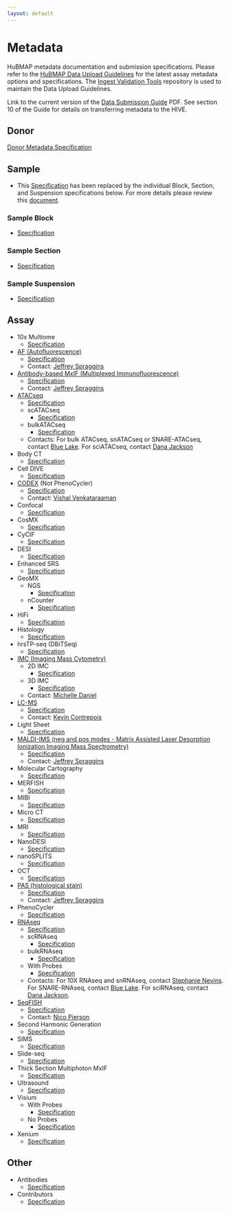 ```yaml
---
layout: default
---
```

# Metadata

HuBMAP metadata documentation and submission specifications.
Please refer to the [HuBMAP Data Upload Guidelines](https://hubmapconsortium.github.io/ingest-validation-tools/) for the latest assay metadata options and specifications.
The [Ingest Validation Tools](https://github.com/hubmapconsortium/ingest-validation-tools/tree/main) repository is used to maintain the Data Upload Guidelines.

Link to the current version of the [Data Submission Guide](https://drive.google.com/file/d/1BXyWiu_Dixo5o-C3rrdpstb5g8u-d5NW/view?usp=sharing) PDF.
See section 10 of the Guide for details on transferring metadata to the HIVE.

## Donor
[Donor Metadata Specification](/donor)

## Sample
- This [Specification](https://hubmapconsortium.github.io/ingest-validation-tools/sample/) has been replaced by the individual Block, Section, and Suspension specifications below. For more details please review this [document](https://docs.google.com/document/d/1KEo-34Rjf6gS3ZM3DEenIejtb35txPLsbpdjBmbKauo/).
### Sample Block
- [Specification](https://hubmapconsortium.github.io/ingest-validation-tools/sample-block/current/)
### Sample Section
- [Specification](https://hubmapconsortium.github.io/ingest-validation-tools/sample-section/current/)
### Sample Suspension
- [Specification](https://hubmapconsortium.github.io/ingest-validation-tools/sample-suspension/current/)

## Assay

- 10x Multiome
  - [Specification](https://hubmapconsortium.github.io/ingest-validation-tools/10x-multiome/current/)
- [AF (Autofluorescence)](/assays/af)
  - [Specification](https://hubmapconsortium.github.io/ingest-validation-tools/af/current/)
  - Contact: [Jeffrey Spraggins](mailto:jeff.spraggins@vanderbilt.edu)
- [Antibody-based MxIF (Multiplexed Immunofluorescence)](/assays/mxif)
  - [Specification](https://hubmapconsortium.github.io/ingest-validation-tools/mxif)
  - Contact: [Jeffrey Spraggins](mailto:jeff.spraggins@vanderbilt.edu)
- [ATACseq](/assays/atacseq)
  - [Specification](https://hubmapconsortium.github.io/ingest-validation-tools/atacseq/current/)
  - scATACseq
    - [Specification](https://hubmapconsortium.github.io/ingest-validation-tools/atacseq/current/)
  - bulkATACseq
    - [Specification](https://hubmapconsortium.github.io/ingest-validation-tools/atacseq/current/)
  - Contacts: For bulk ATACseq, snATACseq or SNARE-ATACseq, contact [Blue Lake](mailto:b1lake@eng.ucsd.edu).
      For sciATACseq, contact [Dana Jackson](mailto:danaj77@uw.edu)
- Body CT
  - [Specification](https://hubmapconsortium.github.io/ingest-validation-tools/bodyct/current/)
- Cell DIVE
  - [Specification](https://hubmapconsortium.github.io/ingest-validation-tools/celldive/current/)
- [CODEX](/assays/codex) (Not PhenoCycler)
  - [Specification](https://hubmapconsortium.github.io/ingest-validation-tools/codex/current/)
  - Contact: [Vishal Venkataraaman](mailto:vgautham@stanford.edu)
- Confocal
  - [Specification](https://hubmapconsortium.github.io/ingest-validation-tools/confocal/current/)
- CosMX
  - [Specification](https://hubmapconsortium.github.io/ingest-validation-tools/cosmx/current/)
- CyCIF
  - [Specification](https://hubmapconsortium.github.io/ingest-validation-tools/cycif/current/)
- DESI
  - [Specification](https://hubmapconsortium.github.io/ingest-validation-tools/desi/current/)
- Enhanced SRS
  - [Specification](https://hubmapconsortium.github.io/ingest-validation-tools/enhanced-srs/current/)
- GeoMX
  - NGS
    - [Specification](https://hubmapconsortium.github.io/ingest-validation-tools/geomx-ngs/current/)
  - nCounter
    - [Specification](https://hubmapconsortium.github.io/ingest-validation-tools/geomx-ncounter/current/)
- HiFi
  - [Specification](https://hubmapconsortium.github.io/ingest-validation-tools/hifi-slide/current/)
- Histology
  - [Specification](https://hubmapconsortium.github.io/ingest-validation-tools/histology/current/)
- hrsTP-seq (DBiTSeq)
  - [Specification](https://hubmapconsortium.github.io/ingest-validation-tools/dbit/current/)
- [IMC (Imaging Mass Cytometry) ](/assays/imc)
  - 2D IMC
    - [Specification](https://hubmapconsortium.github.io/ingest-validation-tools/imc-2d/current/)
  - 3D IMC
    - [Specification](https://hubmapconsortium.github.io/ingest-validation-tools/imc3d/)
  - Contact: [Michelle Daniel](mailto:michelle.daniel@uzh.ch)
- [LC-MS](/assays/lcms)
  - [Specification](https://hubmapconsortium.github.io/ingest-validation-tools/lcms/current/)
  - Contact: [Kevin Contrepois](mailto:kcontrep@stanford.edu)
- Light Sheet
  - [Specification](https://hubmapconsortium.github.io/ingest-validation-tools/lightsheet/current/)
- [MALDI-IMS (neg and pos modes - Matrix Assisted Laser Desorption Ionization Imaging Mass Spectrometry)](/assays/maldi-ims)
  - [Specification](https://hubmapconsortium.github.io/ingest-validation-tools/maldi/current/)
  - Contact: [Jeffrey Spraggins](mailto:jeff.spraggins@vanderbilt.edu)
- Molecular Cartography
  - [Specification](https://hubmapconsortium.github.io/ingest-validation-tools/mc/current/)
- MERFISH
  - [Specification](https://hubmapconsortium.github.io/ingest-validation-tools/merfish/current/)
- MIBI
  - [Specification](https://hubmapconsortium.github.io/ingest-validation-tools/mibi/current/)
- Micro CT
  - [Specification](https://hubmapconsortium.github.io/ingest-validation-tools/microct/current/)
- MRI
  - [Specification](https://hubmapconsortium.github.io/ingest-validation-tools/mri/current/)
- NanoDESI
  - [Specification](https://hubmapconsortium.github.io/ingest-validation-tools/desi/current/)
- nanoSPLITS
  - [Specification](https://hubmapconsortium.github.io/ingest-validation-tools/nano-splits/current/)
- OCT
  - [Specification](https://hubmapconsortium.github.io/ingest-validation-tools/oct/current/)
- [PAS (histological stain)](/assays/pas)
  - [Specification](https://hubmapconsortium.github.io/ingest-validation-tools/stained/)
  - Contact: [Jeffrey Spraggins](mailto:jeff.spraggins@vanderbilt.edu)
- PhenoCycler
  - [Specification](https://hubmapconsortium.github.io/ingest-validation-tools/phenocycler/current/)
- [RNAseq](/assays/rnaseq)
  - [Specification](https://hubmapconsortium.github.io/ingest-validation-tools/rnaseq/current/)
  - scRNAseq
    - [Specification](https://hubmapconsortium.github.io/ingest-validation-tools/rnaseq/current/)
  - bulkRNAseq
    - [Specification](https://hubmapconsortium.github.io/ingest-validation-tools/rnaseq/current/)
  - With Probes
    - [Specification](https://hubmapconsortium.github.io/ingest-validation-tools/rnaseq-with-probes/current/)
  - Contacts: For 10X RNAseq and snRNAseq, contact [Stephanie Nevins](mailto:snevins@stanford.edu). 
    For SNARE-RNAseq, contact [Blue Lake](mailto:b1lake@eng.ucsd.edu).
    For sciRNAseq, contact [Dana Jackson](mailto:danaj77@uw.edu). 
- [SeqFISH](/assays/seqfish)
  - [Specification](https://hubmapconsortium.github.io/ingest-validation-tools/seqfish/)
  - Contact: [Nico Pierson](mailto:nicogpt@caltech.edu)
- Second Harmonic Generation
  - [Specification](https://hubmapconsortium.github.io/ingest-validation-tools/second-harmonic-generation/current/)
- SIMS
  - [Specification](https://hubmapconsortium.github.io/ingest-validation-tools/sims/current/)
- Slide-seq
  - [Specification](https://hubmapconsortium.github.io/ingest-validation-tools/slideseq/)
- Thick Section Multiphoton MxIF
  - [Specification](https://hubmapconsortium.github.io/ingest-validation-tools/thick-section-multiphoton-mxif/current/)
- Ultrasound
  - [Specification](https://hubmapconsortium.github.io/ingest-validation-tools/ultrasound/current/)
- Visium
  - With Probes
    - [Specification](https://hubmapconsortium.github.io/ingest-validation-tools/visium-with-probes/current/)
  - No Probes
    - [Specification](https://hubmapconsortium.github.io/ingest-validation-tools/visium-no-probes/current/)
- Xenium
  - [Specification](https://hubmapconsortium.github.io/ingest-validation-tools/xenium/current/)

## Other
- Antibodies
  - [Specification](https://hubmapconsortium.github.io/ingest-validation-tools/antibodies/current/)
- Contributors
  - [Specification](https://hubmapconsortium.github.io/ingest-validation-tools/contributors/current/)
